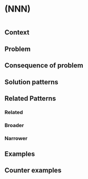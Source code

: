 # (NNN) <Pattern name>

<image>

## Context


## Problem


## Consequence of problem


## Solution patterns


## Related Patterns

### Related

### Broader

### Narrower


## Examples

<links to examples>

## Counter examples

<links to counter-examples>